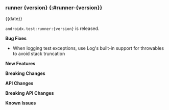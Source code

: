 ### runner {version} {:#runner-{version}}

{{date}}

`androidx.test:runner:{version}` is released.

**Bug Fixes**

* When logging test exceptions, use Log's built-in support for throwables to avoid stack truncation


**New Features**

**Breaking Changes**

**API Changes**

**Breaking API Changes**

**Known Issues**
